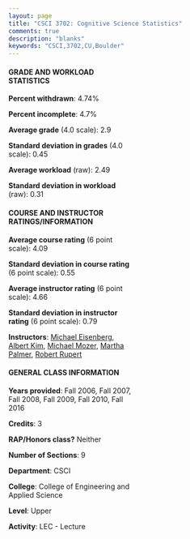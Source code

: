 ```yaml
---
layout: page
title: "CSCI 3702: Cognitive Science Statistics"
comments: true
description: "blanks"
keywords: "CSCI,3702,CU,Boulder"
---
```

<head>
<script src="https://ajax.googleapis.com/ajax/libs/jquery/2.1.3/jquery.min.js"></script>
<script src="https://dl.dropboxusercontent.com/s/pc42nxpaw1ea4o9/highcharts.js?dl=0"></script>
<!-- <script src="../assets/js/highcharts.js"></script> -->
<style type="text/css">@font-face {
	font-family: "Bebas Neue";
	src: url(https://www.filehosting.org/file/details/544349/BebasNeue Regular.otf) format("opentype");
	}
	h1.Bebas { 
		font-family: "Bebas Neue", Verdana, Tahoma;
	}
</style>
</head>
<body>
	<div id="container" style="float: right; width: 45%; height: 88%; margin-left: 2.5%; margin-right: 2.5%;"></div>
	<script language="JavaScript">
		$(document).ready(function() {
		var chart = {type: 'column'};
		var title = {text: 'Grade Distribution'};
		var xAxis = {categories: ['A','B','C','D','F'],crosshair: true};
		var yAxis = {min: 0,title: {text: 'Percentage'}};
		var tooltip = {headerFormat: '<center><b><span style="font-size:20px">{point.key}</span></b></center>',
		               pointFormat: '<td style="padding:0"><b>{point.y:.1f}%</b></td>',
		               footerFormat: '</table>',shared: true,useHTML: true};
		var plotOptions = {column: {pointPadding: 0.0,borderWidth: 0}};  
		var credits = {enabled: false};var series= [{name: 'Percent',data: [37.72,36.46,14.44,4.3,7.07,]}];
		var json = {};
		json.chart = chart;
		json.title = title;
		json.tooltip = tooltip;
		json.xAxis = xAxis;
		json.yAxis = yAxis;  
		json.series = series;
		json.plotOptions = plotOptions;  
		json.credits = credits;
		$('#container').highcharts(json);
	});
	</script>
</body>
			   
#### GRADE AND WORKLOAD STATISTICS

**Percent withdrawn**: 4.74%

**Percent incomplete**: 4.7%

**Average grade** (4.0 scale): 2.9

**Standard deviation in grades** (4.0 scale): 0.45

**Average workload** (raw): 2.49

**Standard deviation in workload** (raw): 0.31

#### COURSE AND INSTRUCTOR RATINGS/INFORMATION

**Average course rating** (6 point scale): 4.09

**Standard deviation in course rating** (6 point scale): 0.55

**Average instructor rating** (6 point scale): 4.66

**Standard deviation in instructor rating** (6 point scale): 0.79

**Instructors**: <a href='../../instructors/Michael_Eisenberg'>Michael Eisenberg</a>, <a href='../../instructors/Albert_Kim'>Albert Kim</a>, <a href='../../instructors/Michael_Mozer'>Michael Mozer</a>, <a href='../../instructors/Martha_Palmer'>Martha Palmer</a>, <a href='../../instructors/Robert_Rupert'>Robert Rupert</a>

#### GENERAL CLASS INFORMATION

**Years provided**: Fall 2006, Fall 2007, Fall 2008, Fall 2009, Fall 2010, Fall 2016

**Credits**: 3

**RAP/Honors class?** Neither

**Number of Sections**: 9

**Department**: CSCI

**College**: College of Engineering and Applied Science

**Level**: Upper

**Activity**: LEC - Lecture
